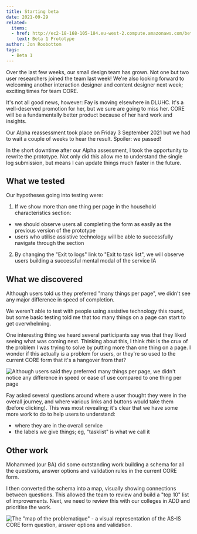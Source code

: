 ```yaml
---
title: Starting beta
date: 2021-09-29
related:
  items:
  - href: http://ec2-18-168-105-184.eu-west-2.compute.amazonaws.com/beta-1/dashboard
    text: Beta 1 Prototype
author: Jon Roobottom
tags:
  - Beta 1
---
```

Over the last few weeks, our small design team has grown. Not one but two user researchers joined the team last week! We're also looking forward to welcoming another interaction designer and content designer next week; exciting times for team CORE.

It's not all good news, however: Fay is moving elsewhere in DLUHC. It's a well-deserved promotion for her, but we sure are going to miss her. CORE will be a fundamentally better product because of her hard work and insights.

Our Alpha reassessment took place on Friday 3 September 2021 but we had to wait a couple of weeks to hear the result. Spoiler: we passed!

In the short downtime after our Alpha assessment, I took the opportunity to rewrite the prototype.  Not only did this allow me to understand the single log submission, but means I can update things much faster in the future.

## What we tested
Our hypotheses going into testing were:

1. If we show more than one thing per page in the household characteristics section:
  * we should observe users all completing the form as easily as the previous version of the prototype
  * users who utilise assistive technology will be able to successfully navigate through the section
2. By changing the "Exit to logs" link to "Exit to task list", we will observe users building a successful mental modal of the service IA

## What we discovered
Although users told us they preferred "many things per page", we didn't see any major difference in speed of completion.

We weren't able to test with people using assistive technology this round, but some basic testing told me that too many things on a page can start to get overwhelming.

One interesting thing we heard several participants say was that they liked seeing what was coming next. Thinking about this, I think _this_ is the crux of the problem I was trying to solve by putting more than one thing on a page. I wonder if this actually _is_ a problem for users, or they're so used to the current CORE form that it's a hangover from that?

![Although users said they preferred many things per page, we didn't notice any difference in speed or ease of use compared to one thing per page](2021-09-30-many-things.png)

Fay asked several questions around where a user thought they were in the overall journey, and where various links and buttons would take them (before clicking). This was most revealing; it's clear that we have some more work to do to help users to understand:

* where they are in the overall service
* the labels we give things; eg, "tasklist" is what we call it

## Other work
Mohammed (our BA) did some outstanding work building a schema for all the questions, answer options and validation rules in the current CORE form.

I then converted the schema into a map, visually showing connections between questions. This allowed the team to review and build a "top 10" list of improvements. Next, we need to review this with our colleges in ADD and prioritise the work.

![The "map of the problematique" - a visual representation of the AS-IS CORE form question, answer options and validation.](2021-09-30-map.jpg)
